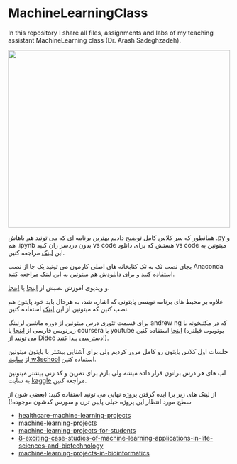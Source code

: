 # MachineLearningClass
In this repository I share all files, assignments and labs of my teaching assistant MachineLearning class (Dr. ‪Arash Sadeghzadeh).

<img src="https://github.com/sajjadrezvani/MachineLearningClass/assets/100838219/79d8e168-738c-4e2c-84f2-6b7c82c87ef2" width="500" height="400" />

همانطور که سر کلاس کامل توضیح دادیم بهترین برنامه ای که می تونید هم باهاش .py و هم .ipynb بدون دردسر ران کنید vs code هستش که برای دانلود vs code میتونین به این [لینک](https://soft98.ir/software/programming/53-visual-studio-code-1.html) مراجعه کنین.

بجای نصب تک به تک کتابخانه های اصلی کارمون می تونید یک جا از نصب Anaconda استفاده کنید و برای دانلودش هم میتونین به این [لینک](https://www.anaconda.com/download/) مراجعه کنید.


و ویدیوی آموزش نصبش از [اینجا](https://www.aparat.com/v/7HpBv) یا [اینجا](https://www.aparat.com/v/W3Ddh).



علاوه بر محیط های برنامه نویسی پایتونی که اشاره شد، به هرحال باید خود پایتون هم نصب کنین که میتونین از این [لینک](https://www.python.org/downloads/) استفاده کنین.


برای قسمت تئوری درس میتونین از دوره ماشین لرنینگ andrew ng که در مکتبخونه با زیرنویس فارسی از [اینجا](https://maktabkhooneh.org/course/%D8%A2%D9%85%D9%88%D8%B2%D8%B4-%D8%B1%D8%A7%DB%8C%DA%AF%D8%A7%D9%86-%DB%8C%D8%A7%D8%AF%DA%AF%DB%8C%D8%B1%DB%8C-%D9%85%D8%A7%D8%B4%DB%8C%D9%86-andrew-ng-mk1085/) یا coursera یا youtube [اینجا](https://youtube.com/playlist?list=PLxfEOJXRm7eZKJyovNH-lE3ooXTsOCvfC) استفاده کنین (یوتویوب فیلتره می تونید از Dideo دسترسی پیدا کنید!). 


جلسات اول کلاس پایتون رو کامل مرور کردیم ولی برای آشنایی بیشتر با پایتون میتونین از [سایت w3school](https://www.w3schools.com/python/) استفاده کنین.


لب های هر درس براتون قرار داده میشه ولی بازم برای تمرین و کد زنی بیشتر میتونین به سایت [kaggle](https://www.kaggle.com/code) مراجعه کنین.



از لینک های زیر برا ایده گرفتن پروژه نهایی می تونید استفاده کنید: (بعضی شون از سطح مورد انتظار این پروژه خیلی پایین ترن و سورس کدشون موجوده!)

* [healthcare-machine-learning-projects](https://www.projectpro.io/article/healthcare-machine-learning-projects-with-source-code/508)
* [machine-learning-projects](https://medium.com/mlearning-ai/machine-learning-projects-with-source-code-in-python-easy-projects-intermediate-projects-and-d289f5f1328e)
* [machine-learning-projects-for-students](https://www.projectpro.io/article/machine-learning-projects-for-students-with-source-code/503)
* [8-exciting-case-studies-of-machine-learning-applications-in-life-sciences-and-biotechnology](https://towardsdatascience.com/8-exciting-case-studies-of-machine-learning-applications-in-life-sciences-and-biotechnology-97c1b0b43688)
* [machine-learning-projects-in-bioinformatics](https://www.projectpro.io/article/machine-learning-projects-in-bioinformatics/627)
